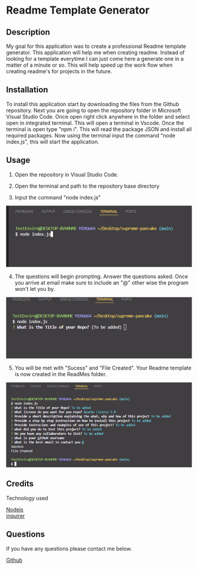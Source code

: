 
  # Readme Template Generator
  

## Description
  
My goal for this application was to create a professional Readme template generator.  This application will help me when creating readme.  Instead of looking for a template everytime I can just come here a generate one in a matter of a minute or so.  This will help speed up the work flow when creating readme's for projects in the future.

## Installation
  
To install this application start by downloading the files from the Github repository.  Next you are going to open the repository folder in Microsoft Visual Studio Code.  Once open right click anywhere in the folder and select open in integrated terminal.  This will open a terminal in Vscode.  Once the terminal is open type "npm i".  This will read the package JSON and install all required packages.  Now using the terminal input the command "node index.js", this will start the application.
  
## Usage

1. Open the repository in Visual Studio Code.


2. Open the terminal and path to the repository base directory


3. Input the command "node index.js"

![Node Index.js](/assets/images/start_command.png)


4. The questions will begin prompting.  Answer the questions asked.  Once you arrive at email make sure to include an "@" other wise the program won't let you by.

![Start of prompts](/assets/images/start_of_prompts.png)

5. You will be met with "Sucess" and "File Created".  Your Readme template is now created in the ReadMes folder.

![End of program](/assets/images/end_of_prompts.png)

## Credits

Technology used

[Nodejs](https://nodejs.org/en)\
[inquirer](https://www.npmjs.com/package/inquirer)

## Questions

If you have any questions please contact me below.

[Github](https://github.com/jakerasmusson)


